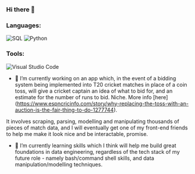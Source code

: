 ### Hi there 👋

<h3> Languages:</h3>
<p>
<a target="_blank"><img alt="SQL" src="https://img.shields.io/badge/SQL-3776AB.svg?style=for-the-badge&logo=microsoft-sql-server&logoColor=white"/></a>
<a target="_blank"><img alt="Python" src="https://img.shields.io/badge/Python-3776AB.svg?style=for-the-badge&logo=Python&logoColor=white"/></a> 
</p>

<h3> Tools:</h3>
<p>
<a target="_blank"><img alt="Visual Studio Code" src="https://img.shields.io/badge/Visual%20Studio%20Code-007ACC.svg?style=for-the-badge&logo=Visual-Studio-Code&logoColor=white"/></a> 
</p>

- 🔭 I’m currently working on an app which, in the event of a bidding system being implemented into T20 cricket matches in place of a coin toss, will give a cricket captain an idea of what to bid for, and an estimate for the number of runs to bid. Niche. More info [here] (https://www.espncricinfo.com/story/why-replacing-the-toss-with-an-auction-is-the-fair-thing-to-do-1277744).

It involves scraping, parsing, modelling and manipulating thousands of pieces of match data, and I will eventually get one of my front-end friends to help me make it look nice and be interactable, promise.

- 🌱 I’m currently learning skills which I think will help me build great foundations in data engineering, regardless of the tech stack of my future role - namely bash/command shell skills, and data manipulation/modelling techniques.

<!--
**moejolloy/moejolloy** is a ✨ _special_ ✨ repository because its `README.md` (this file) appears on your GitHub profile.



- 🔭 I’m currently working on an app which, in the event of a bidding system being implemented into T20 cricket matches in place of a coin toss, will give a cricket captain an idea of what to bid for, and an estimate for the number of runs to bid. Niche. More info [here:](https://www.espncricinfo.com/story/why-replacing-the-toss-with-an-auction-is-the-fair-thing-to-do-1277744) 

It involves scraping, parsing, modelling and manipulating thousands of pieces of match data, and I will eventually get one of my front-end friends to help me make it look nice and be interactable, promise.

- 🌱 I’m currently learning skills which I think will help me build great foundations in data engineering, regardless of the tech stack of my future role - namely bash/command shell skills, and data manipulation/modelling techniques.



- 😄 Pronouns: he/him


-->
